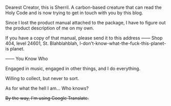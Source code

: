 Dearest Creator, this is Sherril. A carbon-based creature that can read the Holy Code and is now trying to get in touch with you by this blog.

Since I lost the product manual attached to the package, I have to figure out the product description of me on my own.

If you have a copy of that manual, please send it to this address —— Shop 404, level 24601, St. Blahblahblah, I-don't-know-what-the-fuck-this-planet-is planet.

—— You Know Who

Engaged in music, engaged in other things, and I do everything.

Willing to collect, but never to sort.

As for what the hell I am... Who knows?

~~By the way, I'm using Google Translate.~~
